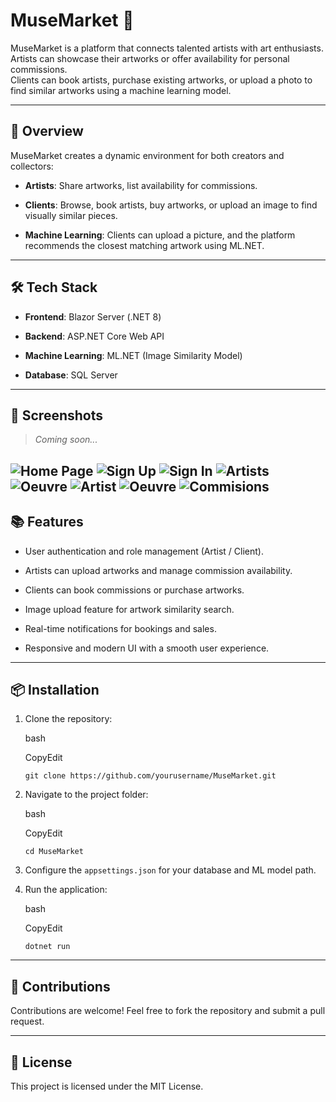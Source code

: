 
# MuseMarket 🎨

MuseMarket is a platform that connects talented artists with art enthusiasts.  
Artists can showcase their artworks or offer availability for personal commissions.  
Clients can book artists, purchase existing artworks, or upload a photo to find similar artworks using a machine learning model.

----------

## 🚀 Overview

MuseMarket creates a dynamic environment for both creators and collectors:

-   **Artists**: Share artworks, list availability for commissions.
    
-   **Clients**: Browse, book artists, buy artworks, or upload an image to find visually similar pieces.
    
-   **Machine Learning**: Clients can upload a picture, and the platform recommends the closest matching artwork using ML.NET.
    

----------

## 🛠️ Tech Stack

-   **Frontend**: Blazor Server (.NET 8)
    
-   **Backend**: ASP.NET Core Web API
    
-   **Machine Learning**: ML.NET (Image Similarity Model)
    
-   **Database**: SQL Server
    

----------

## 📸 Screenshots

> _Coming soon..._

![Home Page](Image/PageGarde.png)
![Sign Up](Image/SignUpArtist.png.png)
![Sign In](Image/Login.png.png)
![Artists](Image/aRTIST.png.png)
![Oeuvre](Image/GALL.png.png)
![Artist](Image/DetailArtist.png.png)
![Oeuvre](Image/DetailOeauve.png.png)
![Commisions](Image/Commisions.png.png)
----------

## 📚 Features

-   User authentication and role management (Artist / Client).
    
-   Artists can upload artworks and manage commission availability.
    
-   Clients can book commissions or purchase artworks.
    
-   Image upload feature for artwork similarity search.
    
-   Real-time notifications for bookings and sales.
    
-   Responsive and modern UI with a smooth user experience.
    

----------

## 📦 Installation

1.  Clone the repository:
    
    bash
    
    CopyEdit
    
    `git clone https://github.com/yourusername/MuseMarket.git` 
    
2.  Navigate to the project folder:
    
    bash
    
    CopyEdit
    
    `cd MuseMarket` 
    
3.  Configure the `appsettings.json` for your database and ML model path.
    
4.  Run the application:
    
    bash
    
    CopyEdit
    
    `dotnet run` 
    

----------

## 🤝 Contributions

Contributions are welcome! Feel free to fork the repository and submit a pull request.

----------

## 📄 License

This project is licensed under the MIT License.